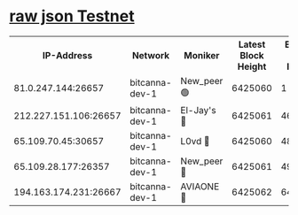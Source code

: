 [raw json Testnet](https://rpc-check.bcat.stavr.tech/bcat/rpc-bcat-result.json)
=


<table><tr><th>IP-Address</th><th>Network</th><th>Moniker</th><th>Latest Block Height</th><th>Earliest Block Height</th><th>Catching Up</th><th>Tx Index</th><th>Voting Power</th><th>Scan Time</th></tr><tr><td>81.0.247.144:26657</td><td>bitcanna-dev-1</td><td>New_peer 🟢</td><td>6425060</td><td>1</td><td>False</td><td>on</td><td>0</td><td>2024-02-13T17:25:28.925790120UTC</td></tr><tr><td>212.227.151.106:26657</td><td>bitcanna-dev-1</td><td>El-Jay's 🔴</td><td>6425061</td><td>4670391</td><td>False</td><td>on</td><td>2218164</td><td>2024-02-13T17:25:35.727528200UTC</td></tr><tr><td>65.109.70.45:30657</td><td>bitcanna-dev-1</td><td>L0vd 🔴</td><td>6425060</td><td>4828155</td><td>False</td><td>on</td><td>307920</td><td>2024-02-13T17:25:29.282352009UTC</td></tr><tr><td>65.109.28.177:26357</td><td>bitcanna-dev-1</td><td>New_peer 🔴</td><td>6425061</td><td>4952911</td><td>False</td><td>on</td><td>2237067</td><td>2024-02-13T17:25:36.133319009UTC</td></tr><tr><td>194.163.174.231:26667</td><td>bitcanna-dev-1</td><td>AVIAONE 🔴</td><td>6425062</td><td>6413621</td><td>False</td><td>on</td><td>1949865</td><td>2024-02-13T17:25:42.695898178UTC</td></tr></table>